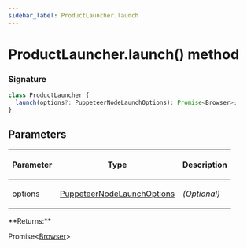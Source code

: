```yaml
---
sidebar_label: ProductLauncher.launch
---
```


# ProductLauncher.launch() method

### Signature

```typescript
class ProductLauncher {
  launch(options?: PuppeteerNodeLaunchOptions): Promise<Browser>;
}
```

## Parameters

<table><thead><tr><th>

Parameter

</th><th>

Type

</th><th>

Description

</th></tr></thead>
<tbody><tr><td>

options

</td><td>

[PuppeteerNodeLaunchOptions](./puppeteer.puppeteernodelaunchoptions.md)

</td><td>

_(Optional)_

</td></tr>
</tbody></table>
**Returns:**

Promise&lt;[Browser](./puppeteer.browser.md)&gt;
